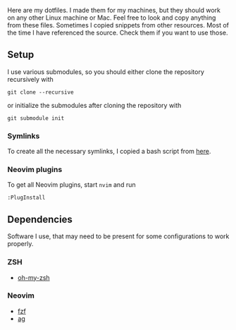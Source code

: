 Here are my dotfiles.  I made them for my machines, but they should work on any
other Linux machine or Mac.  Feel free to look and copy anything from these
files.  Sometimes I copied snippets from other resources.  Most of the time I
have referenced the source.  Check them if you want to use those.

## Setup

I use various submodules, so you should either clone the repository recursively
with

    git clone --recursive

or initialize the submodules after cloning the repository with

    git submodule init

### Symlinks
To create all the necessary symlinks, I copied a bash script from
[here](https://github.com/christopher-l/dotfiles/blob/master/deploy.sh).

### Neovim plugins
To get all Neovim plugins, start `nvim` and run
```
:PlugInstall
```

## Dependencies

Software I use, that may need to be present for some configurations to work
properly.

### ZSH
* [oh-my-zsh](https://ohmyz.sh/)

### Neovim
* [fzf](https://github.com/junegunn/fzf)
* [ag](https://github.com/ggreer/the_silver_searcher)
